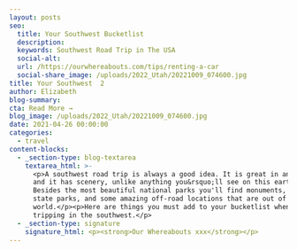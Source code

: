 ```yaml
---
layout: posts
seo:
  title: Your Southwest Bucketlist
  description:
  keywords: Southwest Road Trip in The USA
  social-alt:
  url: /https://ourwhereabouts.com/tips/renting-a-car
  social-share_image: /uploads/2022_Utah/20221009_074600.jpg
title: Your Southwest  2
author: Elizabeth
blog-summary:
cta: Read More →
blog_image: /uploads/2022_Utah/20221009_074600.jpg
date: 2021-04-26 00:00:00
categories:
  - travel
content-blocks:
  - _section-type: blog-textarea
    textarea_html: >-
      <p>A southwest road trip is always a good idea. It is great in any season
      and it has scenery, unlike anything you&rsquo;ll see on this earth.
      Besides the most beautiful national parks you'll find monuments, stunning
      state parks, and some amazing off-road locations that are out of this
      world.</p><p>Here are things you must add to your bucketlist when road
      tripping in the southwest.</p>
  - _section-type: signature
    signature_html: <p><strong>Our Whereabouts xxx</strong></p>
---
```

